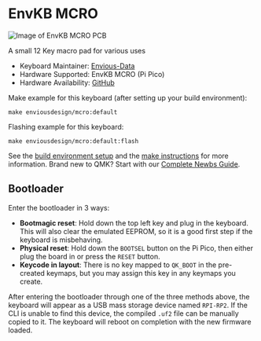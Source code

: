 # EnvKB MCRO

![Image of EnvKB MCRO PCB](https://i.imgur.com/QnANWnBh.png)

A small 12 Key macro pad for various uses

* Keyboard Maintainer: [Envious-Data](https://github.com/envious-data)
* Hardware Supported: EnvKB MCRO (Pi Pico)
* Hardware Availability: [GitHub](https://github.com/Envious-Data/Env-MCRO)

Make example for this keyboard (after setting up your build environment):

    make enviousdesign/mcro:default

Flashing example for this keyboard:

    make enviousdesign/mcro:default:flash

See the [build environment setup](https://docs.qmk.fm/#/getting_started_build_tools) and the [make instructions](https://docs.qmk.fm/#/getting_started_make_guide) for more information. Brand new to QMK? Start with our [Complete Newbs Guide](https://docs.qmk.fm/#/newbs).

## Bootloader

Enter the bootloader in 3 ways:

* **Bootmagic reset**: Hold down the top left key and plug in the keyboard. This will also clear the emulated EEPROM, so it is a good first step if the keyboard is misbehaving.
* **Physical reset**: Hold down the `BOOTSEL` button on the Pi Pico, then either plug the board in or press the `RESET` button.
* **Keycode in layout**: There is no key mapped to `QK_BOOT` in the pre-created keymaps, but you may assign this key in any keymaps you create.

After entering the bootloader through one of the three methods above, the keyboard will appear as a USB mass storage device named `RPI-RP2`. If the CLI is unable to find this device, the compiled `.uf2` file can be manually copied to it. The keyboard will reboot on completion with the new firmware loaded.

